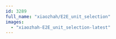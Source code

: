 ```yaml
---
id: 3289
full_name: "xiaozhah/E2E_unit_selection"
images: 
  - "xiaozhah-E2E_unit_selection-latest"
---
```


